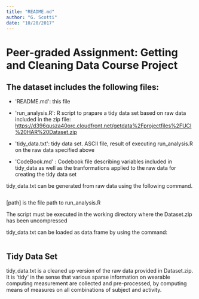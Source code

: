 ```yaml
---
title: "README.md"
author: "G. Scotti"
date: "10/20/2017"
---
```


# Peer-graded Assignment: Getting and Cleaning Data Course Project

## The dataset includes the following files:

- 'README.md': this file

- 'run_analysis.R': R script to prapare a tidy data set based on raw data included in the zip file: https://d396qusza40orc.cloudfront.net/getdata%2Fprojectfiles%2FUCI%20HAR%20Dataset.zip

- 'tidy_data.txt': tidy data set. ASCII file, result of executing run_analysis.R on the raw data specified above

- 'CodeBook.md' : Codebook file describing variables included in tidy_data as well as the tranformations applied to the raw data for creating the tidy data set


tidy_data.txt can be generated from raw data using the following command. 

``` source ("[path]/run_analysis.R")
```

[path] is the file path to run_analysis.R

The script must be executed in the working directory where the Dataset.zip has been uncompressed


tidy_data.txt can be loaded as data.frame by using the command:

```data <- read.table("tidy_data.txt", header = TRUE)
```

## Tidy Data Set
tidy_data.txt is a cleaned up version of the raw data provided in Dataset.zip. It is 'tidy' in the sense that
various sparse information on wearable computing measurement are collected and pre-processed, by computing means of measures on all combinations of subject and activity.


